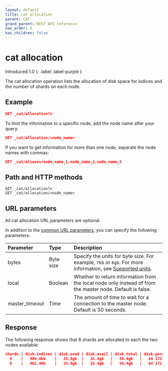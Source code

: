 ```yaml
---
layout: default
title: cat allocation
parent: CAT
grand_parent: REST API reference
nav_order: 5
has_children: false
---
```


# cat allocation
Introduced 1.0
{: .label .label-purple }

The cat allocation operation lists the allocation of disk space for indices and the number of shards on each node.

## Example

```json
GET _cat/allocation?v
```

To limit the information to a specific node, add the node name after your query:

```json
GET _cat/allocation/<node_name>
```

If you want to get information for more than one node, separate the node names with commas:

```json
GET _cat/aliases/node_name_1,node_name_2,node_name_3
```

## Path and HTTP methods

```
GET _cat/allocation?v
GET _cat/allocation/<node_name>
```

## URL parameters

All cat allocation URL parameters are optional.

In addition to the [common URL parameters]({{site.url}}{{site.baseurl}}/opensearch/rest-api/cat/index#common-url-parameters), you can specify the following parameters:

Parameter | Type | Description
:--- | :--- | :---
bytes | Byte size | Specify the units for byte size. For example, `7kb` or `6gb`. For more information, see [Supported units]({{site.url}}{{site.baseurl}}/opensearch/units/).
local | Boolean | Whether to return information from the local node only instead of from the master node. Default is false.
master_timeout | Time | The amount of time to wait for a connection to the master node. Default is 30 seconds.



## Response

The following response shows that 8 shards are allocated to each the two nodes available:

```json
shards | disk.indices | disk.used | disk.avail | disk.total | disk.percent host | ip          | node
  8    |   989.4kb    |   25.9gb  |   32.4gb   |   58.4gb   |   44 172.18.0.4   | 172.18.0.4  | opensearch-node1
  8    |   962.4kb    |   25.9gb  |   32.4gb   |   58.4gb   |   44 172.18.0.3   | 172.18.0.3  | opensearch-node2
```
